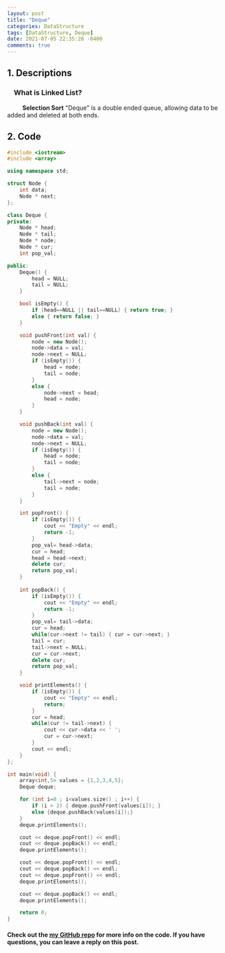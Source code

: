 ```yaml
---
layout: post
title: "Deque"
categories: DataStructure
tags: [DataStructure, Deque]
date: 2021-07-05 22:35:28 -0400
comments: true
---
```


## 1. Descriptions
### &nbsp;&nbsp;&nbsp;&nbsp;What is Linked List?  
&nbsp;&nbsp;&nbsp;&nbsp;&nbsp;&nbsp;&nbsp;&nbsp; **Selection Sort** "Deque" is a double ended queue, allowing data to be added and deleted at both ends.   

## 2. Code
```cpp
#include <iostream>
#include <array>

using namespace std;

struct Node {
    int data;
    Node * next;
};

class Deque {
private:
    Node * head;
    Node * tail;
    Node * node;
    Node * cur;
    int pop_val;

public:
    Deque() {
        head = NULL;
        tail = NULL;
    }

    bool isEmpty() {
        if (head==NULL || tail==NULL) { return true; }
        else { return false; }
    }

    void pushFront(int val) {
        node = new Node();
        node->data = val;
        node->next = NULL;
        if (isEmpty()) {
            head = node;
            tail = node;
        }
        else {
            node->next = head;
            head = node;
        }
    }

    void pushBack(int val) {
        node = new Node();
        node->data = val;
        node->next = NULL;
        if (isEmpty()) {
            head = node;
            tail = node;
        }
        else {
            tail->next = node;
            tail = node;
        }
    }

    int popFront() {
        if (isEmpty()) {
            cout << "Empty" << endl;
            return -1;
        }
        pop_val= head->data;
        cur = head;
        head = head->next;
        delete cur;
        return pop_val;
    }
    
    int popBack() {
        if (isEmpty()) {
            cout << "Empty" << endl;
            return -1;
        }
        pop_val= tail->data;
        cur = head;
        while(cur->next != tail) { cur = cur->next; }
        tail = cur;
        tail->next = NULL;
        cur = cur->next;
        delete cur;
        return pop_val;
    }

    void printElements() {
        if (isEmpty()) {
            cout << "Empty" << endl;
            return;
        }
        cur = head;
        while(cur != tail->next) {
            cout << cur->data << ' ';
            cur = cur->next;
        }
        cout << endl;
    }
};

int main(void) {
    array<int,5> values = {1,2,3,4,5};
    Deque deque;

    for (int i=0 ; i<values.size() ; i++) {
        if (i > 2) { deque.pushFront(values[i]); }
        else {deque.pushBack(values[i]);}
    }
    deque.printElements();

    cout << deque.popFront() << endl;
    cout << deque.popBack() << endl;
    deque.printElements();

    cout << deque.popFront() << endl;
    cout << deque.popBack() << endl;
    cout << deque.popFront() << endl;
    deque.printElements();

    cout << deque.popBack() << endl;
    deque.printElements();

    return 0;
}
```

#### Check out the [my GitHub repo][hyuk-gh] for more info on the code. If you have questions, you can leave a reply on this post.

[hyuk-gh]:   https://github.com/dlgur1994/StudyAlgorithms/DataStructure
